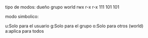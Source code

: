 tipo de modos:
dueño     grupo      world
rwx         r-x        r-x
111         101        101



modo simbolico:

u:Solo para el usuario
g:Solo para el grupo
o:Solo para otros (world)
a:aplica para todos


